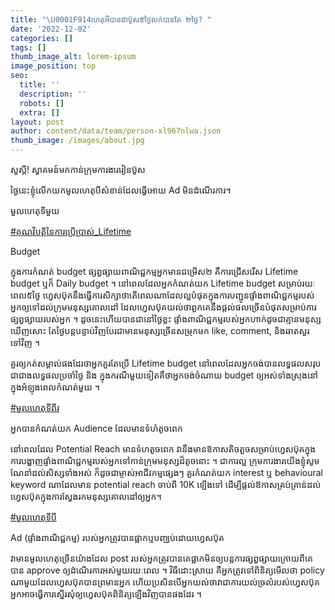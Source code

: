 ```yaml
---
title: "\U0001F914ហេតុអីបានជាប៊ូស៥ថ្ងៃលក់បានតែ ២ថ្ងៃ? "
date: '2022-12-02'
categories: []
tags: []
thumb_image_alt: lorem-ipsum
image_position: top
seo:
  title: ''
  description: ''
  robots: []
  extra: []
layout: post
author: content/data/team/person-xl967nlwa.json
thumb_image: /images/about.jpg
---
```

សួស្ដី! ស្វាគមន៍មកកាន់ក្រុមការងាររៀនប៊ូស

ថ្ងៃនេះខ្ញុំលើកយកមូលហេតុបីសំខាន់ដែលធ្វើអោយ Ad មិនដំណើរការ។

មួលហេតុទីមួយ

[#គុណវិបត្តិនៃការប្រើប្រាស់\_Lifetime](https://web.facebook.com/hashtag/%E1%9E%82%E1%9E%BB%E1%9E%8E%E1%9E%9C%E1%9E%B7%E1%9E%94%E1%9E%8F%E1%9F%92%E1%9E%8F%E1%9E%B7%E1%9E%93%E1%9F%83%E1%9E%80%E1%9E%B6%E1%9E%9A%E1%9E%94%E1%9F%92%E1%9E%9A%E1%9E%BE%E1%9E%94%E1%9F%92%E1%9E%9A%E1%9E%B6%E1%9E%9F%E1%9F%8B_lifetime?\__eep\_\_=6&\__cft\_\_%5B0%5D=AZW15C5W6c_JjqMBVFs0I3fAHXllyYrfo2\_qFLIsFnuJOteknhz4cGsXp3dEs9sSyl4QKuZZH1WN7omPvFXCo_zqSEDREKMHvuYjkW3gRZxl5S-V9oeJWtyrihoT1jDQmLJ2cNEC8t5lXq1xDhM1K9EJ&\__tn\_\_=\*NK-R)

Budget

ក្នុងការកំណត់ budget ផ្សព្វផ្សាយពាណិជ្ជកម្មអ្នកមានជម្រើស២ គឺការជ្រើសរើស Lifetime budget ឬក៏ Daily budget ។ នៅពេលដែលអ្នកកំណត់យក Lifetime budget សម្រាប់រយៈពេល៥ថ្ងៃ ហ្វេសប៊ុគនឹងធ្វើការសិក្សាថាតើពេលណាដែលល្អបំផុតក្នុងការបញ្ជូនផ្ទាំងពាណិជ្ជកម្មរបស់អ្នកឲ្យទៅដល់ក្រុមមនុស្សគោលដៅ ដែលហ្វេសប៊ុគយល់ថាពួកគេនឹងផ្ដល់ផលច្រើនបំផុតសម្រាប់ការផ្សព្វផ្សាយរបស់អ្នក ។ ដូចនេះហើយបានជានៅថ្ងៃខ្លះ ផ្ទាំងពាណិជ្ជកម្មរបស់អ្នកហាក់ដូចជាគ្មានមនុស្សឃើញសោះ តែថ្ងៃបន្ដបន្ទាប់វិញបែរជាមានមនុស្សច្រើនសម្រុកមក like, comment, និងឆាតសួរទៅវិញ ។

គួរឲ្យកត់សម្គាល់ផងដែរថាអ្នកគួរតែប្រើ  Lifetime budget នៅពេលដែលអ្នកចង់បានលទ្ធផលសរុបជាជាងលទ្ធផលប្រចាំថ្ងៃ និង ក្នុងករណីមួយទៀតគឺថាអ្នកចង់ចំណាយ budget ឲ្យអស់ទាំងស្រុងនៅក្នុងអំឡុងពេលកំណត់មួយ ។

[#មួលហេតុទីពីរ](https://web.facebook.com/hashtag/%E1%9E%98%E1%9E%BD%E1%9E%9B%E1%9E%A0%E1%9F%81%E1%9E%8F%E1%9E%BB%E1%9E%91%E1%9E%B8%E1%9E%96%E1%9E%B8%E1%9E%9A?\__eep\_\_=6&\__cft\_\_%5B0%5D=AZW15C5W6c_JjqMBVFs0I3fAHXllyYrfo2\_qFLIsFnuJOteknhz4cGsXp3dEs9sSyl4QKuZZH1WN7omPvFXCo_zqSEDREKMHvuYjkW3gRZxl5S-V9oeJWtyrihoT1jDQmLJ2cNEC8t5lXq1xDhM1K9EJ&\__tn\_\_=\*NK-R)

អ្នកបានកំណត់យក Audience ដែលមានទំហំតូចពេក

នៅពេលដែល Potential Reach មានទំហតូចពេក វានឹងមានឱកាសតិចតួចសម្រាប់ហ្វេសប៊ុគក្នុងការបង្ហាញផ្ទាំងពាណិជ្ជកម្មរបស់អ្នកទៅកាន់ក្រុមមនុស្សដ៏តូចនោះ ។ ជាការល្អ ក្រុមការងារយើងខ្ញុំសូមណែនាំដល់សិស្សទាំងអស់ ក៏ដូចជាម្ចាស់អាជីវកម្មផ្សេងៗ គួរកំណត់យក interest ឬ behavioural keyword ណាដែលមាន potential reach ចាប់ពី 10K ឡើងទៅ ដើម្បីផ្ដល់ឱកាសគ្រប់គ្រាន់ដល់ហ្វេសប៊ុគក្នុងការស្វែងរកមនុស្សគោលដៅឲ្យអ្នក។

[#មួលហេតុទីបី](https://web.facebook.com/hashtag/%E1%9E%98%E1%9E%BD%E1%9E%9B%E1%9E%A0%E1%9F%81%E1%9E%8F%E1%9E%BB%E1%9E%91%E1%9E%B8%E1%9E%94%E1%9E%B8?\__eep\_\_=6&\__cft\_\_%5B0%5D=AZW15C5W6c_JjqMBVFs0I3fAHXllyYrfo2\_qFLIsFnuJOteknhz4cGsXp3dEs9sSyl4QKuZZH1WN7omPvFXCo_zqSEDREKMHvuYjkW3gRZxl5S-V9oeJWtyrihoT1jDQmLJ2cNEC8t5lXq1xDhM1K9EJ&\__tn\_\_=\*NK-R)

Ad (ផ្ទាំងពាណិជ្ជកម្ម) របស់អ្នកត្រូវបានផ្អាកឬបញ្ឈប់ដោយហ្វេសប៊ុគ

វាមានមូលហេតុច្រើនយ៉ាងដែល post របស់អ្នកត្រូវបានគេផ្អាកមិនឲ្យបន្ដការផ្សព្វផ្សាយក្រោយពីគេបាន approve ឲ្យដំណើរការអស់មួយរយៈពេល ។ វិធីដោះស្រាយ គឺអ្នកត្រូវទៅពិនិត្យមើលថា policy ណាមួយដែលហ្វេសប៊ុគបានព្រមានអ្នក ហើយប្រសិនបើអ្នកយល់ថាវាជាការយល់ច្រលំរបស់ហ្វេសប៊ុគ អ្នកអាចធ្វើការស្នើរសុំឲ្យហ្វេសប៊ុគពិនិត្យឡើងវិញបានផងដែរ ។

